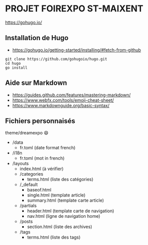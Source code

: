 # PROJET FOIREXPO ST-MAIXENT

https://gohugo.io/

## Installation de Hugo
- https://gohugo.io/getting-started/installing/#fetch-from-github
```
git clone https://github.com/gohugoio/hugo.git
cd hugo
go install
```


## Aide sur Markdown
- https://guides.github.com/features/mastering-markdown/
- https://www.webfx.com/tools/emoji-cheat-sheet/
- https://www.markdownguide.org/basic-syntax/

## Fichiers personnaisés

theme/dreamexpo  :smile: 
- /data
  - fr.toml (date format french)
- /i18n
  - fr.toml (mot in french)
- /layouts
  - index.html (à vérifier)
  - /categories
    - terms.html (liste des catégories)
  - /_default
    - baseof.html
    - single.html (template article)
    - summary.html (template carte article)
  - /partials
    - header.html (template carte de navigation)
    - nav.html (ligne de navigation home)
  - /posts
    - section.html (liste des archives)
  - /tags
    - terms.html (liste des tags)


